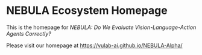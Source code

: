 # NEBULA Ecosystem Homepage

This is the homepage for *NEBULA: Do We Evaluate Vision-Language-Action Agents Correctly?*

Please visit our homepage at https://vulab-ai.github.io/NEBULA-Alpha/
